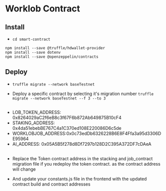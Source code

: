 # Worklob Contract

## Install

- `cd smart-contract`

```
npm install --save @truffle/hdwallet-provider
npm install --save dotenv
npm install --save @openzeppelin/contracts
```

## Deploy

- `truffle migrate --network baseTestnet`

- Deploy a specific contract by selecting it's migration number `truffle migrate --network baseTestnet --f 3 --to 3`

##

- LOB_TOKEN_ADDRESS: 0x8264029aC2f6eB8c3f67F6b872Ab649875B10cF4
- STAKING_ADDRESS: 0x4da51ebebBE767C4a1C370ed108E220086D6c5de
- WORKLOBJOB_ADDRESS:0x0c73edDb6326228B6E8F4Ffa3a95d3306DE95964
- AI_ADDRESS: 0x05A5B5f278d8Df7297b128D2C395A372DF7cDAeA

##

- Replace the Token contract address in the stacking and job_contract migration file if you redeploy the token contract. as the contract address will change

- And update your constants.js file in the frontend with the updated contract build and contract addresses
